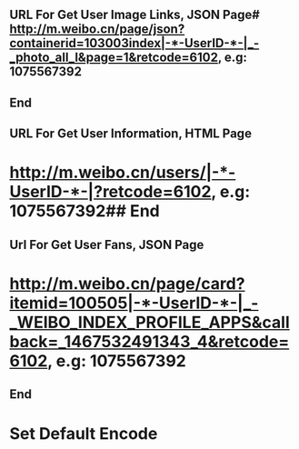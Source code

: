## URL For Get User Image Links, JSON Page# http://m.weibo.cn/page/json?containerid=103003index|-*-UserID-*-|_-_photo_all_l&page=1&retcode=6102, e.g: 1075567392
## End

## URL For Get User Information, HTML Page
# http://m.weibo.cn/users/|-*-UserID-*-|?retcode=6102, e.g: 1075567392## End

## Url For Get User Fans, JSON Page
# http://m.weibo.cn/page/card?itemid=100505|-*-UserID-*-|_-_WEIBO_INDEX_PROFILE_APPS&callback=_1467532491343_4&retcode=6102, e.g: 1075567392
## End

# Set Default Encode
